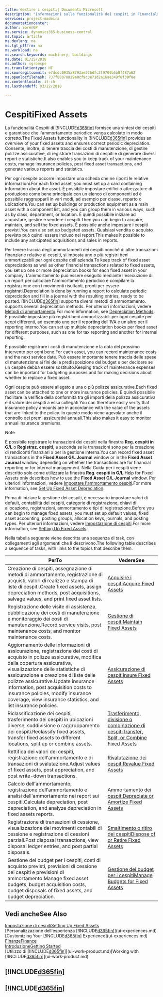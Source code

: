 ```yaml
---
title: Gestire i cespiti| Documenti Microsoft
description: "Informazioni sulla funzionalità dei cespiti in Financials e una panoramica delle modalità di utilizzo dei cespiti."
services: project-madeira
documentationcenter: 
author: SorenGP
ms.service: dynamics365-business-central
ms.topic: article
ms.devlang: na
ms.tgt_pltfrm: na
ms.workload: na
ms.search.keywords: machinery, buildings
ms.date: 01/25/2018
ms.author: sgroespe
ms.translationtype: HT
ms.sourcegitcommit: e7dcdc0935a8793ae226dfc2f9709b5b8f487a62
ms.openlocfilehash: 737f88078829a8cf9c3e71d2a16ae349f8f30f8e
ms.contentlocale: it-ch
ms.lasthandoff: 03/22/2018

---
```

# <a name="fixed-assets"></a><span data-ttu-id="648fe-103">Cespiti</span><span class="sxs-lookup"><span data-stu-id="648fe-103">Fixed Assets</span></span>
<span data-ttu-id="648fe-104">La funzionalità Cespiti di [!INCLUDE[d365fin](includes/d365fin_md.md)] fornisce una sintesi dei cespiti e garantisce che l'ammortamento periodico venga calcolato in modo corretto.</span><span class="sxs-lookup"><span data-stu-id="648fe-104">The Fixed Assets functionality in [!INCLUDE[d365fin](includes/d365fin_md.md)] provides an overview of your fixed assets and ensures correct periodic depreciation.</span></span> <span data-ttu-id="648fe-105">Consente, inoltre, di tenere traccia dei costi di manutenzione, di gestire polizze assicurative, di registrare transazioni di cespiti e di generare diversi report e statistiche.</span><span class="sxs-lookup"><span data-stu-id="648fe-105">It also enables you to keep track of your maintenance costs, manage insurance policies, post fixed asset transactions, and generate various reports and statistics.</span></span>

<span data-ttu-id="648fe-106">Per ogni cespite occorre impostare una scheda che ne riporti le relative informazioni.</span><span class="sxs-lookup"><span data-stu-id="648fe-106">For each fixed asset, you must set up a card containing information about the asset.</span></span> <span data-ttu-id="648fe-107">È possibile impostare edifici o attrezzature di produzione come bene principale con un elenco di componenti ed è possibile raggrupparli in vari modi, ad esempio per classe, reparto o ubicazione.</span><span class="sxs-lookup"><span data-stu-id="648fe-107">You can set up buildings or production equipment as a main asset with a component list, and you can group them in various ways, such as by class, department, or location.</span></span> <span data-ttu-id="648fe-108">È quindi possibile iniziare ad acquistare, gestire e vendere i cespiti.</span><span class="sxs-lookup"><span data-stu-id="648fe-108">Then you can begin to acquire, maintain, and sell the fixed assets.</span></span> <span data-ttu-id="648fe-109">È possibile anche impostare i cespiti previsti.</span><span class="sxs-lookup"><span data-stu-id="648fe-109">You can also set up budgeted assets.</span></span> <span data-ttu-id="648fe-110">Qualsiasi vendita o acquisto previsto può quindi essere incluso nei report.</span><span class="sxs-lookup"><span data-stu-id="648fe-110">This makes it possible to include any anticipated acquisitions and sales in reports.</span></span>

<span data-ttu-id="648fe-111">Per tenere traccia degli ammortamenti dei cespiti nonché di altre transazioni finanziarie relative ai cespiti, si imposta uno o più registri beni ammortizzabili per ogni cespite dell'azienda.</span><span class="sxs-lookup"><span data-stu-id="648fe-111">To keep track of fixed asset depreciations as well as other financial transactions related to fixed assets, you set up one or more depreciation books for each fixed asset in your company.</span></span> <span data-ttu-id="648fe-112">L'ammortamento può essere eseguito mediante l'esecuzione di un report per calcolare l'ammortamento periodico e compilare la registrazione con i movimenti risultanti, pronti per essere registrati.</span><span class="sxs-lookup"><span data-stu-id="648fe-112">Depreciation is done by running a report to calculate periodic depreciation and fill in a journal with the resulting entries, ready to be posted.</span></span> [!INCLUDE[d365fin](includes/d365fin_md.md)]<span data-ttu-id="648fe-113"> supporta diversi metodi di ammortamento.</span><span class="sxs-lookup"><span data-stu-id="648fe-113"> supports several depreciation methods.</span></span> <span data-ttu-id="648fe-114">Per ulteriori informazioni, vedere [Metodi di ammortamento](fa-depreciation-methods.md).</span><span class="sxs-lookup"><span data-stu-id="648fe-114">For more information, see [Depreciation Methods](fa-depreciation-methods.md).</span></span> <span data-ttu-id="648fe-115">È possibile impostare più registri beni ammortizzabili per ogni cespite per scopi differenti, ad esempio uno per il reporting dell'IVA e un altro per il reporting interno.</span><span class="sxs-lookup"><span data-stu-id="648fe-115">You can set up multiple depreciation books per fixed asset for different purposes, such as one for tax reporting and another for internal reporting.</span></span>

<span data-ttu-id="648fe-116">È possibile registrare i costi di manutenzione e la data del prossimo intervento per ogni bene.</span><span class="sxs-lookup"><span data-stu-id="648fe-116">For each asset, you can record maintenance costs and the next service date.</span></span> <span data-ttu-id="648fe-117">Può essere importante tenere traccia delle spese di manutenzione ai fini della predisposizione del budget e per decidere se un cespite debba essere sostituito.</span><span class="sxs-lookup"><span data-stu-id="648fe-117">Keeping track of maintenance expenses can be important for budgeting purposes and for making decisions about whether to replace a fixed asset.</span></span>

<span data-ttu-id="648fe-118">Ogni cespite può essere allegato a una o più polizze assicurative.</span><span class="sxs-lookup"><span data-stu-id="648fe-118">Each fixed asset can be attached to one or more insurance policies.</span></span> <span data-ttu-id="648fe-119">È quindi possibile facilitare la verifica della conformità tra gli importi della polizza assicurativa e il valore dei cespiti a essa collegati.</span><span class="sxs-lookup"><span data-stu-id="648fe-119">You can therefore easily verify that insurance policy amounts are in accordance with the value of the assets that are linked to the policy.</span></span> <span data-ttu-id="648fe-120">In questo modo viene agevolato anche il controllo dei premi assicurativi annuali.</span><span class="sxs-lookup"><span data-stu-id="648fe-120">This also makes it easy to monitor annual insurance premiums.</span></span>

> [!NOTE]  
>   <span data-ttu-id="648fe-121">È possibile registrare le transazioni dei cespiti nella finestra **Reg. cespiti in G/L** o **Registraz. cespiti**, a seconda se le transazioni sono per la creazione di rendiconti finanziari o per la gestione interna.</span><span class="sxs-lookup"><span data-stu-id="648fe-121">You can record fixed asset transactions in the **Fixed Asset G/L Journal** window or in the **Fixed Asset Journal** window, depending on whether the transactions are for financial reporting or for internal management.</span></span> <span data-ttu-id="648fe-122">Nella Guida per i cespiti viene descritto solo come utilizzare la finestra **Reg. cespiti in G/L**.</span><span class="sxs-lookup"><span data-stu-id="648fe-122">Help for Fixed Assets only describes how to use the **Fixed Asset G/L Journal** window.</span></span> <span data-ttu-id="648fe-123">Per ulteriori informazioni, vedere [Impostare l'ammortamento cespiti](fa-how-setup-depreciation.md).</span><span class="sxs-lookup"><span data-stu-id="648fe-123">For more information, see [Set Up Fixed Asset Depreciation](fa-how-setup-depreciation.md).</span></span>

<span data-ttu-id="648fe-124">Prima di iniziare la gestione dei cespiti, è necessario impostare valori di default, contabilità dei cespiti, categorie di registrazione, chiavi di allocazione, registrazioni, ammortamento e tipi di registrazione.</span><span class="sxs-lookup"><span data-stu-id="648fe-124">Before you can begin to manage fixed assets, you must set up default values, fixed asset accounting, posting groups, allocation keys, journals, and posting types.</span></span> <span data-ttu-id="648fe-125">Per ulteriori informazioni, vedere [Impostazione di cespiti](fa-setup.md).</span><span class="sxs-lookup"><span data-stu-id="648fe-125">For more information, see [Setting Up Fixed Assets](fa-setup.md).</span></span>

<span data-ttu-id="648fe-126">Nella tabella seguente viene descritta una sequenza di task, con collegamenti agli argomenti che li descrivono.</span><span class="sxs-lookup"><span data-stu-id="648fe-126">The following table describes a sequence of tasks, with links to the topics that describe them.</span></span>

| <span data-ttu-id="648fe-127">Per</span><span class="sxs-lookup"><span data-stu-id="648fe-127">To</span></span> | <span data-ttu-id="648fe-128">Vedere</span><span class="sxs-lookup"><span data-stu-id="648fe-128">See</span></span> |
| --- | --- |
| <span data-ttu-id="648fe-129">Creazione di cespiti, assegnazione di metodi di ammortamento, registrazione di acquisti, valori di realizzo e stampa di liste di cespiti.</span><span class="sxs-lookup"><span data-stu-id="648fe-129">Create fixed assets, assign depreciation methods, post acquisitions, salvage values, and print fixed asset lists.</span></span> |[<span data-ttu-id="648fe-130">Acquisire i cespiti</span><span class="sxs-lookup"><span data-stu-id="648fe-130">Acquire Fixed Assets</span></span>](fa-how-acquire.md) |
| <span data-ttu-id="648fe-131">Registrazione delle visite di assistenza, pubblicazione dei costi di manutenzione e monitoraggio dei costi di manutenzione.</span><span class="sxs-lookup"><span data-stu-id="648fe-131">Record service visits, post maintenance costs, and monitor maintenance costs.</span></span> |[<span data-ttu-id="648fe-132">Gestione di cespiti</span><span class="sxs-lookup"><span data-stu-id="648fe-132">Maintain Fixed Assets</span></span>](fa-how-maintain.md) |
| <span data-ttu-id="648fe-133">Aggiornamento delle informazioni di assicurazione, registrazione dei costi di acquisto in polizze assicurative, modifica della copertura assicurativa, visualizzazione delle statistiche di assicurazione e creazione di liste delle polizze assicurative.</span><span class="sxs-lookup"><span data-stu-id="648fe-133">Update insurance information, post acquisition costs to insurance policies, modify insurance coverage, view insurance statistics, and list insurance policies.</span></span> |[<span data-ttu-id="648fe-134">Assicurazione di cespiti</span><span class="sxs-lookup"><span data-stu-id="648fe-134">Insure Fixed Assets</span></span>](fa-how-insure.md) |
| <span data-ttu-id="648fe-135">Riclassificazione dei cespiti, trasferimento dei cespiti in ubicazioni diverse, suddivisione o raggruppamento dei cespiti.</span><span class="sxs-lookup"><span data-stu-id="648fe-135">Reclassify fixed assets, transfer fixed assets to different locations, split up or combine assets.</span></span> |[<span data-ttu-id="648fe-136">Trasferimento, divisione o combinazione di cespiti</span><span class="sxs-lookup"><span data-stu-id="648fe-136">Transfer, Split, or Combine Fixed Assets</span></span>](fa-how-trans-split-combine.md) |
| <span data-ttu-id="648fe-137">Rettifica dei valori dei cespiti, registrazione dell'ammortamento e di transazioni di svalutazione.</span><span class="sxs-lookup"><span data-stu-id="648fe-137">Adjust values of fixed assets, post appreciation, and post write-down transactions.</span></span> |[<span data-ttu-id="648fe-138">Rivalutazione dei cespiti</span><span class="sxs-lookup"><span data-stu-id="648fe-138">Revalue Fixed Assets</span></span>](fa-how-revalue.md) |
| <span data-ttu-id="648fe-139">Calcolo dell'ammortamento, registrazione dell'ammortamento e analisi dell'ammortamento nei report sui cespiti.</span><span class="sxs-lookup"><span data-stu-id="648fe-139">Calculate depreciation, post depreciation, and  analyze depreciation in fixed assets reports.</span></span> |[<span data-ttu-id="648fe-140">Ammortamento dei cespiti</span><span class="sxs-lookup"><span data-stu-id="648fe-140">Depreciate or Amortize Fixed Assets</span></span>](fa-how-depreciate-amortize.md) |
| <span data-ttu-id="648fe-141">Registrazione di transazioni di cessione, visualizzazione dei movimenti contabili di cessione e registrazione di cessioni parziali.</span><span class="sxs-lookup"><span data-stu-id="648fe-141">Post disposal transactions, view disposal ledger entries, and post partial disposals.</span></span> |[<span data-ttu-id="648fe-142">Smaltimento o ritiro dei cespiti</span><span class="sxs-lookup"><span data-stu-id="648fe-142">Dispose of or Retire Fixed Assets</span></span>](fa-how-dispose-retire.md) |
| <span data-ttu-id="648fe-143">Gestione dei budget per i cespiti, costi di acquisto previsti, previsioni di cessione dei cespiti e previsioni di ammortamento.</span><span class="sxs-lookup"><span data-stu-id="648fe-143">Manage fixed asset budgets, budget acquisition costs, budget disposals of fixed assets, and budget depreciation.</span></span> |[<span data-ttu-id="648fe-144">Gestione dei budget per i cespiti</span><span class="sxs-lookup"><span data-stu-id="648fe-144">Manage Budgets for Fixed Assets</span></span>](fa-how-manage-budgets.md) |

## <a name="see-also"></a><span data-ttu-id="648fe-145">Vedi anche</span><span class="sxs-lookup"><span data-stu-id="648fe-145">See Also</span></span>
[<span data-ttu-id="648fe-146">Impostazione di cespiti</span><span class="sxs-lookup"><span data-stu-id="648fe-146">Setting Up Fixed Assets</span></span>](fa-setup.md)  
<span data-ttu-id="648fe-147">[Personalizzazione dell'esperienza [!INCLUDE[d365fin](includes/d365fin_md.md)]](ui-experiences.md)</span><span class="sxs-lookup"><span data-stu-id="648fe-147">[Customizing Your [!INCLUDE[d365fin](includes/d365fin_md.md)] Experience](ui-experiences.md)</span></span>  
[<span data-ttu-id="648fe-148">Finanze</span><span class="sxs-lookup"><span data-stu-id="648fe-148">Finance</span></span>](finance.md)  
[<span data-ttu-id="648fe-149">Introduzione</span><span class="sxs-lookup"><span data-stu-id="648fe-149">Getting Started</span></span>](product-get-started.md)  
<span data-ttu-id="648fe-150">[Utilizzo di [!INCLUDE[d365fin](includes/d365fin_md.md)]](ui-work-product.md)</span><span class="sxs-lookup"><span data-stu-id="648fe-150">[Working with [!INCLUDE[d365fin](includes/d365fin_md.md)]](ui-work-product.md)</span></span>

## [!INCLUDE[d365fin](includes/free_trial_md.md)]  
## [!INCLUDE[d365fin](includes/training_link_md.md)]

